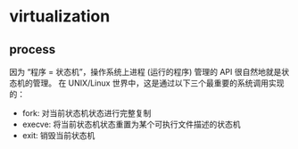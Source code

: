 # virtualization

## process

因为 “程序 = 状态机”，操作系统上进程 (运行的程序) 管理的 API 很自然地就是状态机的管理。
在 UNIX/Linux 世界中，这是通过以下三个最重要的系统调用实现的：

- fork: 对当前状态机状态进行完整复制
- execve: 将当前状态机状态重置为某个可执行文件描述的状态机
- exit: 销毁当前状态机

